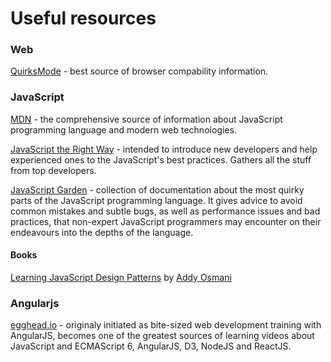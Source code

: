 Useful resources
================

### Web

[QuirksMode](http://www.quirksmode.org/) - best source of browser compability information.

### JavaScript

[MDN](https://developer.mozilla.org/en-US/) - the comprehensive source of information about JavaScript programming language and modern web technologies.

[JavaScript the Right Way](http://jstherightway.org/) - intended to introduce new developers and help experienced ones to the JavaScript's best practices. Gathers all the stuff from top developers.

[JavaScript Garden](http://bonsaiden.github.io/JavaScript-Garden/) - collection of documentation about the most quirky parts of the JavaScript programming language. It gives advice to avoid common mistakes and subtle bugs, as well as performance issues and bad practices, that non-expert JavaScript programmers may encounter on their endeavours into the depths of the language.

#### Books

[Learning JavaScript Design Patterns](http://addyosmani.com/resources/essentialjsdesignpatterns/book) by [Addy Osmani](https://github.com/addyosmani)

### Angularjs

[egghead.io](http://egghead.io) - originaly initiated as bite-sized web development training with AngularJS, becomes one of the greatest sources of learning videos about JavaScript and ECMAScript 6, AngularJS, D3, NodeJS and ReactJS.

